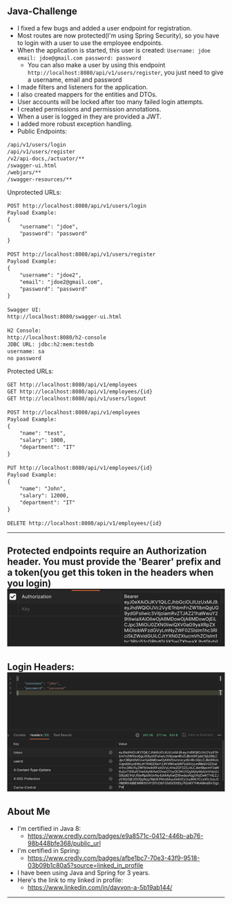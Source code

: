 ## Java-Challenge

- I fixed a few bugs and added a user endpoint for registration. 
- Most routes are now protected(I'm using Spring Security), so you have to login with a user to use the employee endpoints.
- When the application is started, this user is created: `Username: jdoe email: jdoe@gmail.com password: password`
  - You can also make a user by using this endpoint `http://localhost:8080/api/v1/users/register`, you just need to give a username, email and password
- I made filters and listeners for the application.
- I also created mappers for the entities and DTOs.
- User accounts will be locked after too many failed login attempts.
- I created permissions and permission annotations.
- When a user is logged in they are provided a JWT.
- I added more robust exception handling.
- Public Endpoints:
```
/api/v1/users/login
/api/v1/users/register
/v2/api-docs,/actuator/**
/swagger-ui.html
/webjars/**
/swagger-resources/**
```
Unprotected URLs:
```
POST http://localhost:8080/api/v1/users/login
Payload Example:
{
    "username": "jdoe",
    "password": "password"
}

POST http://localhost:8080/api/v1/users/register
Payload Example:
{
    "username": "jdoe2",
    "email": "jdoe2@gmail.com",
    "password": "password"
}

Swagger UI:
http://localhost:8080/swagger-ui.html

H2 Console:
http://localhost:8080/h2-console
JDBC URL: jdbc:h2:mem:testdb
username: sa
no password
```
Protected URLs:
```
GET http://localhost:8080/api/v1/employees
GET http://localhost:8080/api/v1/employees/{id}
GET http://localhost:8080/api/v1/users/logout

POST http://localhost:8080/api/v1/employees
Payload Example:
{
    "name": "test",
    "salary": 1000,
    "department": "IT"
}

PUT http://localhost:8080/api/v1/employees/{id}
Payload Example:
{
    "name": "John",
    "salary": 12000,
    "department": "IT"
}

DELETE http://localhost:8080/api/v1/employees/{id}
```
---
Protected endpoints require an Authorization header. You must provide the 'Bearer' prefix and a token(you get this token in the headers when you login)
![img.png](img.png)
---

Login Headers:
![img_1.png](img_1.png)
---
## About Me
- I'm certified in Java 8:
  - https://www.credly.com/badges/e9a8571c-0412-446b-ab76-98b448bfe368/public_url
- I'm certified in Spring:
  - https://www.credly.com/badges/afbe1bc7-70e3-43f9-9518-03b09b1c80a5?source=linked_in_profile
- I have been using Java and Spring for 3 years.
- Here's the link to my linked in profile:
  - https://www.linkedin.com/in/dayvon-a-5b19ab144/
---